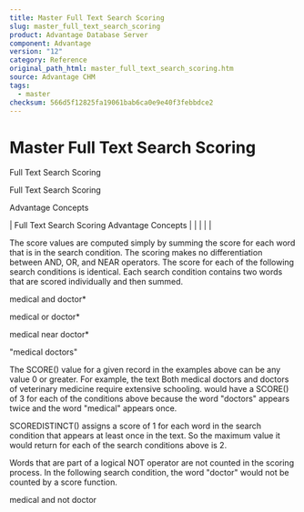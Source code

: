 ```yaml
---
title: Master Full Text Search Scoring
slug: master_full_text_search_scoring
product: Advantage Database Server
component: Advantage
version: "12"
category: Reference
original_path_html: master_full_text_search_scoring.htm
source: Advantage CHM
tags:
  - master
checksum: 566d5f12825fa19061bab6ca0e9e40f3febbdce2
---
```


# Master Full Text Search Scoring

Full Text Search Scoring

Full Text Search Scoring

Advantage Concepts

| Full Text Search Scoring  Advantage Concepts |  |  |  |  |

The score values are computed simply by summing the score for each word that is in the search condition. The scoring makes no differentiation between AND, OR, and NEAR operators. The score for each of the following search conditions is identical. Each search condition contains two words that are scored individually and then summed.

medical and doctor\*

medical or doctor\*

medical near doctor\*

"medical doctors"

The SCORE() value for a given record in the examples above can be any value 0 or greater. For example, the text Both medical doctors and doctors of veterinary medicine require extensive schooling. would have a SCORE() of 3 for each of the conditions above because the word "doctors" appears twice and the word "medical" appears once.

SCOREDISTINCT() assigns a score of 1 for each word in the search condition that appears at least once in the text. So the maximum value it would return for each of the search conditions above is 2.

Words that are part of a logical NOT operator are not counted in the scoring process. In the following search condition, the word "doctor" would not be counted by a score function.

medical and not doctor
